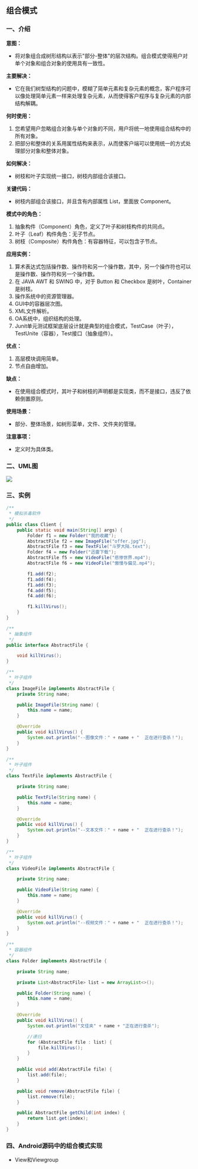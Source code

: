 ## 组合模式

### 一、介绍

**意图：**

- 将对象组合成树形结构以表示"部分-整体"的层次结构。组合模式使得用户对单个对象和组合对象的使用具有一致性。

**主要解决：**

- 它在我们树型结构的问题中，模糊了简单元素和复杂元素的概念，客户程序可以像处理简单元素一样来处理复杂元素，从而使得客户程序与复杂元素的内部结构解耦。

**何时使用：** 

1. 您希望用户忽略组合对象与单个对象的不同，用户将统一地使用组合结构中的所有对象。
2. 把部分和整体的关系用属性结构来表示，从而使客户端可以使用统一的方式处理部分对象和整体对象。

**如何解决：**

- 树枝和叶子实现统一接口，树枝内部组合该接口。

**关键代码：**

- 树枝内部组合该接口，并且含有内部属性 List，里面放 Component。

**模式中的角色：**

1. 抽象构件（Component）角色，定义了叶子和树枝构件的共同点。
2. 叶子（Leaf）构件角色：无子节点。
3. 树枝（Composite）构件角色：有容器特征，可以包含子节点。

**应用实例：** 

1. 算术表达式包括操作数、操作符和另一个操作数，其中，另一个操作符也可以是操作数、操作符和另一个操作数。 
2. 在 JAVA AWT 和 SWING 中，对于 Button 和 Checkbox 是树叶，Container 是树枝。
3. 操作系统中的资源管理器。
4. GUI中的容器层次图。
5. XML文件解析。
6. OA系统中，组织结构的处理。
7. Junit单元测试框架底层设计就是典型的组合模式，TestCase（叶子），TestUnite（容器），Test接口（抽象组件）。

**优点：** 

1. 高层模块调用简单。 
2. 节点自由增加。

**缺点：**

- 在使用组合模式时，其叶子和树枝的声明都是实现类，而不是接口，违反了依赖倒置原则。

**使用场景：**

- 部分、整体场景，如树形菜单，文件、文件夹的管理。

**注意事项：**

- 定义时为具体类。

### 二、UML图

![](https://i.imgur.com/4ONcW4d.png)

### 三、实例

```java
/**
 * 模拟杀毒软件
 */
public class Client {
    public static void main(String[] args) {
        Folder f1 = new Folder("我的收藏");
        AbstractFile f2 = new ImageFile("offer.jpg");
        AbstractFile f3 = new TextFile("斗罗大陆.text");
        Folder f4 = new Folder("迅雷下载");
        AbstractFile f5 = new VideoFile("悲惨世界.mp4");
        AbstractFile f6 = new VideoFile("傲慢与偏见.mp4");

        f1.add(f2);
        f1.add(f4);
        f1.add(f3);
        f4.add(f5);
        f4.add(f6);

        f1.killVirus();
    }
}
```

```java
/**
 * 抽象组件
 */
public interface AbstractFile {

    void killVirus();
}

/**
 * 叶子组件 
 */
class ImageFile implements AbstractFile {
    private String name;

    public ImageFile(String name) {
        this.name = name;
    }

    @Override
    public void killVirus() {
        System.out.println("--图像文件：" + name + "  正在进行查杀！");
    }
}

/**
 * 叶子组件
 */
class TextFile implements AbstractFile {

    private String name;

    public TextFile(String name) {
        this.name = name;
    }

    @Override
    public void killVirus() {
        System.out.println("--文本文件：" + name + "  正在进行查杀！");
    }
}

/**
 * 叶子组件
 */
class VideoFile implements AbstractFile {

    private String name;

    public VideoFile(String name) {
        this.name = name;
    }

    @Override
    public void killVirus() {
        System.out.println("--视频文件：" + name + "  正在进行查杀！");
    }
}

/**
 * 容器组件
 */
class Folder implements AbstractFile {

    private String name;

    private List<AbstractFile> list = new ArrayList<>();

    public Folder(String name) {
        this.name = name;
    }

    @Override
    public void killVirus() {
        System.out.println("文佳夹" + name + "正在进行查杀");

        //递归
        for (AbstractFile file : list) {
            file.killVirus();
        }
    }

    public void add(AbstractFile file) {
        list.add(file);
    }

    public void remove(AbstractFile file) {
        list.remove(file);
    }

    public AbstractFile getChild(int index) {
        return list.get(index);
    }
}
```

### 四、Android源码中的组合模式实现

- View和Viewgroup